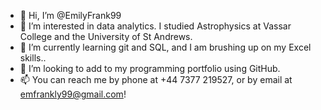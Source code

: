 - 👋 Hi, I’m @EmilyFrank99
- 👀 I’m interested in data analytics. I studied Astrophysics at Vassar College and the University of St Andrews. 
- 🌱 I’m currently learning git and SQL, and I am brushing up on my Excel skills..
- 💞️ I’m looking to add to my programming portfolio using GitHub.
- 📫 You can reach me by phone at +44 7377 219527, or by email at emfrankly99@gmail.com!

<!---
EmilyFrank99/EmilyFrank99 is a ✨ special ✨ repository because its `README.md` (this file) appears on your GitHub profile.
You can click the Preview link to take a look at your changes.
--->
